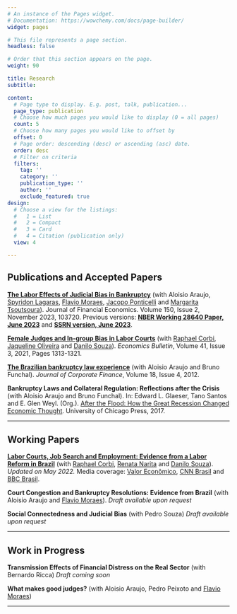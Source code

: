 ```yaml
---
# An instance of the Pages widget.
# Documentation: https://wowchemy.com/docs/page-builder/
widget: pages

# This file represents a page section.
headless: false

# Order that this section appears on the page.
weight: 90

title: Research
subtitle: 

content:
  # Page type to display. E.g. post, talk, publication...
  page_type: publication
  # Choose how much pages you would like to display (0 = all pages)
  count: 5
  # Choose how many pages you would like to offset by
  offset: 0
  # Page order: descending (desc) or ascending (asc) date.
  order: desc
  # Filter on criteria
  filters:
    tag: ''
    category: ''
    publication_type: ''
    author: ''
    exclude_featured: true
design:
  # Choose a view for the listings:
  #   1 = List
  #   2 = Compact
  #   3 = Card
  #   4 = Citation (publication only)
  view: 4

---
```


## Publications and Accepted Papers

**[The Labor Effects of Judicial Bias in Bankruptcy](https://doi.org/10.1016/j.jfineco.2023.103720)** (with Aloisio Araujo, [Spyridon Lagaras](https://sites.google.com/view/spyridonlagaras/home/), [Flavio Moraes](https://flafmoraes.wixsite.com/fmoraes), [Jacopo Ponticelli](https://www.kellogg.northwestern.edu/faculty/ponticelli/) and [Margarita Tsoutsoura](http://tsoutsoura.com/)). Journal of Financial Economics. Volume 150, Issue 2, November 2023, 103720. Previous versions: **[NBER Working 28640 Paper, June 2023](https://www.nber.org/papers/w28640)** and **[SSRN version, June 2023](https://papers.ssrn.com/sol3/papers.cfm?abstract_id=3757117)**.

**[Female Judges and In-group Bias in Labor Courts](http://www.accessecon.com/Pubs/EB/2021/Volume41/EB-21-V41-I3-P111.pdf)** (with [Raphael Corbi](https://sites.google.com/site/raphaelcorbi/), [Jaqueline Oliveira](https://sites.google.com/site/jaquemdeoliveira/) and [Danilo Souza](https://sites.google.com/view/dpsouza/home)). *Economics Bulletin*, Volume 41, Issue 3, 2021, Pages 1313-1321.

**[The Brazilian bankruptcy law experience](https://doi.org/10.1016/j.jcorpfin.2012.03.001)** (with Aloisio Araujo and Bruno Funchal). *Journal of Corporate Finance*, Volume 18, Issue 4, 2012.

**Bankruptcy Laws and Collateral Regulation: Reflections after the Crisis** (with Aloisio Araujo and Bruno Funchal). In: Edward L. Glaeser, Tano Santos and E. Glen Weyl. (Org.). [After the Flood: How the Great Recession Changed Economic Thought](https://press.uchicago.edu/ucp/books/book/chicago/A/bo25581539.html). University of Chicago Press, 2017.

---

## Working Papers

**[Labor Courts, Job Search and Employment: Evidence from a Labor Reform in Brazil](http://dx.doi.org/10.2139/ssrn.4121304)** (with [Raphael Corbi](https://sites.google.com/site/raphaelcorbi/), [Renata Narita](https://sites.google.com/site/renatanarita/) and [Danilo Souza](https://sites.google.com/view/dpsouza/home)). *Updated on May 2022.* Media coverage: [Valor Econômico](https://valor.globo.com/brasil/noticia/2022/05/04/regra-da-reforma-trabalhista-reduziu-desemprego-em-17-ponto-diz-estudo.ghtml), [CNN Brasil](https://www.cnnbrasil.com.br/business/estudo-aponta-regra-da-reforma-trabalhista-gerou-17-milhao-de-vagas-de-trabalho/) and [BBC Brasil](https://www.bbc.com/portuguese/brasil-61442663).

**Court Congestion and Bankruptcy Resolutions: Evidence from Brazil** (with Aloisio Araujo and [Flavio Moraes](https://flafmoraes.wixsite.com/fmoraes)). *Draft available upon request*

**Social Connectedness and Judicial Bias** (with Pedro Souza) *Draft available upon request*

---

## Work in Progress

**Transmission Effects of Financial Distress on the Real Sector** (with Bernardo Ricca) *Draft coming soon*

**What makes good judges?** (with Aloisio Araujo, Pedro Peixoto and [Flavio Moraes](https://flafmoraes.wixsite.com/fmoraes))

****




